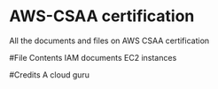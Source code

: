 # AWS-CSAA certification
All the documents and files on AWS CSAA certification

#File Contents
IAM documents
EC2 instances

#Credits
A cloud guru
